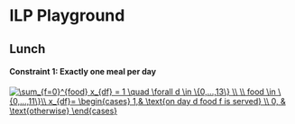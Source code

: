 # ILP Playground

## Lunch

#### Constraint 1: Exactly one meal per day
<a href="https://www.codecogs.com/eqnedit.php?latex=\sum_{f=0}^{food}&space;x_{df}&space;=&space;1&space;\quad&space;\forall&space;d&space;\in&space;\{0,...,13\}&space;\\&space;\\&space;food&space;\in&space;\{0,...,11\}\\&space;x_{df}=&space;\begin{cases}&space;1,&&space;\text{on&space;day&space;d&space;food&space;f&space;is&space;served}&space;\\&space;0,&space;&&space;\text{otherwise}&space;\end{cases}" target="_blank"><img src="https://latex.codecogs.com/svg.latex?\sum_{f=0}^{food}&space;x_{df}&space;=&space;1&space;\quad&space;\forall&space;d&space;\in&space;\{0,...,13\}&space;\\&space;\\&space;food&space;\in&space;\{0,...,11\}\\&space;x_{df}=&space;\begin{cases}&space;1,&&space;\text{on&space;day&space;d&space;food&space;f&space;is&space;served}&space;\\&space;0,&space;&&space;\text{otherwise}&space;\end{cases}" title="\sum_{f=0}^{food} x_{df} = 1 \quad \forall d \in \{0,...,13\} \\ \\ food \in \{0,...,11\}\\ x_{df}= \begin{cases} 1,& \text{on day d food f is served} \\ 0, & \text{otherwise} \end{cases}" /></a>
